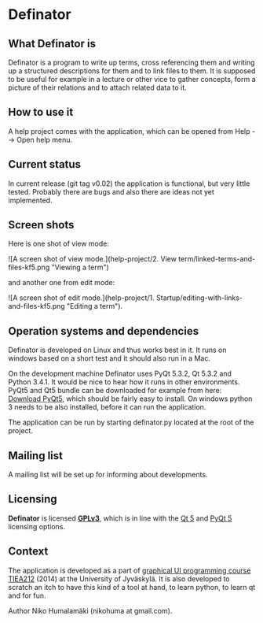 
# Definator

## What Definator is

Definator is a program to write up terms, cross referencing them and writing
up a structured descriptions for them and to link files to them. It is
supposed to be useful for example in a lecture or other vice to gather
concepts, form a picture of their relations and to attach related data to it.

## How to use it

A help project comes with the application, which can be opened from Help -->
Open help menu.

## Current status

In current release (git tag v0.02) the application is functional, but very
little tested. Probably there are bugs and also there are ideas not yet
implemented.

## Screen shots

Here is one shot of view mode:

![A screen shot of view mode.](help-project/2. View term/linked-terms-and-files-kf5.png "Viewing a term")

and another one from edit mode:

![A screen shot of edit mode.](help-project/1. Startup/editing-with-links-and-files-kf5.png "Editing a term").

## Operation systems and dependencies

Definator is developed on Linux and thus works best in it. It runs on windows
based on a short test and it should also run in a Mac.

On the development machine Definator uses PyQt 5.3.2, Qt 5.3.2 and Python 3.4.1.
It would be nice to hear how it runs in other environments. PyQt5 and Qt5 bundle
can be downloaded for example from here: [Download PyQt5](http://www.riverbankcomputing.co.uk/software/pyqt/download5 "PyQt 5 binarieds"), which should be fairly easy to
install. On windows python 3 needs to be also installed, before it can run the
application.

The application can be run by starting definator.py located at the root of the project.

## Mailing list

A mailing list will be set up for informing about developments.

## Licensing

**Definator** is licensed **[GPLv3](http://www.gnu.org/licenses/gpl-3.0.txt)**, which
is in line with the [Qt 5](http://qt-project.org/doc/qt-5/licensing.html) and [PyQt 5](http://www.riverbankcomputing.co.uk/software/pyqt/license) licensing options.

## Context

The application is developed as a part of
[graphical UI programming course TIEA212](http://appro.mit.jyu.fi/gko/) (2014)
at the University of Jyväskylä. It is also developed to scratch an itch to have
this kind of a tool at hand, to learn python, to learn qt and for fun.

Author Niko Humalamäki (nikohuma at gmail.com).
